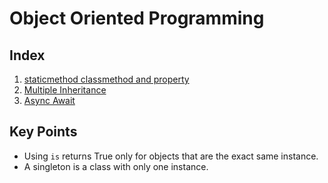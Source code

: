# Object Oriented Programming

## Index

1. [staticmethod classmethod and property](class_static_property/README.md)
2. [Multiple Inheritance](method_resolution_order_multiple_inheritance/README.md)
3. [Async Await](async/README.md)

## Key Points

- Using `is` returns True only for objects that are the exact same instance.
- A singleton is a class with only one instance.
